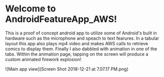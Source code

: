 # Welcome to AndroidFeatureApp_AWS!

This is a proof of concept android app to utilize some of Android's built in hardware such as the microphone and speach to text fearures. In a tabular layout this app also plays mp4 video and makes AWS calls to retrieve comics to display them. Finally I also dabbled with animation in one of the tabs. Within the animation page, tapping on the screen will produce a custom animated firework explosion!  

![Main app view](Screen Shot 2018-12-21 at 7.07.17 PM.png)
